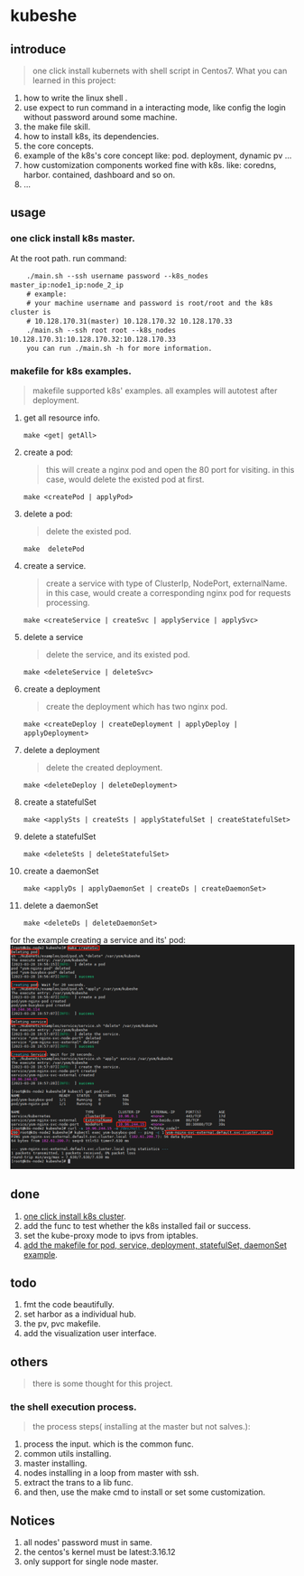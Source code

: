 
# kubeshe 

## introduce
> one click install kubernets with shell script in Centos7. What you can learned
in this project:
1. how to write the linux shell .
2. use expect to run command in a interacting mode, like config the login without password around some machine.
3. the make file skill.
4. how to install k8s, its dependencies.
5. the core concepts.
6. example of the k8s's core concept like: pod. deployment, dynamic pv ... 
7. how customization components worked fine with k8s. like: coredns, harbor. 
contained, dashboard and so on.
8. ...

## usage
### <a name="one_click">one click install k8s master.</a>
At the root path. run command:
```shell
    ./main.sh --ssh username password --k8s_nodes master_ip:node1_ip:node_2_ip
    # example:
    # your machine username and password is root/root and the k8s cluster is 
    # 10.128.170.31(master) 10.128.170.32 10.128.170.33
    ./main.sh --ssh root root --k8s_nodes 10.128.170.31:10.128.170.32:10.128.170.33
    you can run ./main.sh -h for more information.
```

### <a name="makefile">makefile for k8s examples</a>.
> makefile supported k8s' examples. all examples will autotest after deployment.
1. get all resource info.
    ```shell
    make <get| getAll>
    ```
2. create a pod:
    > this will create a nginx pod and open the 80 port for visiting.
    > in this case, would delete the existed pod at first.
    ```shell
    make <createPod | applyPod>
    ```
3. delete a pod:
    > delete the existed pod.
    ```shell
    make  deletePod
    ```
4. create a service.
    > create a service with type of ClusterIp, NodePort, externalName.
    > in this case, would create a corresponding nginx pod for requests processing.
    ```shell
    make <createService | createSvc | applyService | applySvc>
    ```
5. delete a service
    > delete the service, and its existed pod.
    ```shell
    make <deleteService | deleteSvc>
    ```
6. create a deployment
    > create the deployment which has two nginx pod.
    ```shell
    make <createDeploy | createDeployment | applyDeploy | applyDeployment>
    ```
7. delete a deployment
    > delete the created deployment.
    ```shell
    make <deleteDeploy | deleteDeployment>
    ```
8. create a statefulSet
    ```shell
    make <applySts | createSts | applyStatefulSet | createStatefulSet>
    ```
9. delete a statefulSet
    ```shell
    make <deleteSts | deleteStatefulSet>
    ```
10. create a daemonSet
    ```shell
    make <applyDs | applyDaemonSet | createDs | createDaemonSet>
    ```
11. delete a daemonSet
    ```shell
    make <deleteDs | deleteDaemonSet>
    ```

for the example creating a service and its' pod:
![make createSvc](./pictures/example.png)

## done
1. [one click install k8s cluster](#a-nameoneclickone-click-install-k8s-mastera).
2. add the func to test whether the k8s installed fail or success.
3. set the kube-proxy mode to ipvs from iptables.
4. [add the makefile for pod, service, deployment, statefulSet, daemonSet example](#a-namemakefilemakefile-for-k8s-examplesa).


## todo
1. fmt the code beautifully.
2. set harbor as a individual hub.
3. the pv, pvc makefile.
4. add the visualization user interface.

## others
> there is some thought for this project.
###  the shell execution process.
> the process steps( installing at the master but not salves.):
1. process the input. which is the common func.
2. common utils installing.
3. master installing.
4. nodes installing in a loop from master with ssh.
5. extract the trans to a lib func.
6. and then, use the make cmd to install or set some customization.



## Notices
1. all nodes' password must in same.
2. the centos's kernel must be latest:3.16.12
3. only support for single node master.

